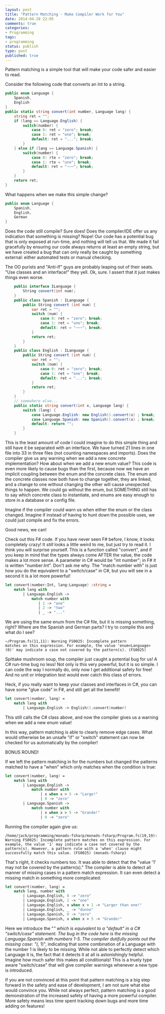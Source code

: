 ```yaml
---
layout: post
title: "Pattern Matching - Make Compiler Work for You"
date: 2014-04-28 22:05
comments: true
categories: 
- Programming
tags:
- programming
status: publish
type: post
published: true
---
```


Pattern matching is a simple tool that will make your code safer and
easier to read.

Consider the following code that converts an Int to a string.

``` csharp
public enum Language {
    Spanish,
    English
}
public static string convert(int number, Language lang) {
    string ret = "";
    if (lang == Language.English) {
        switch(number) {
            case 0: ret = "zero"; break;
            case 1: ret = "one"; break;
            default: ret = "..."; break;
        }
    } else if (lang == Language.Spanish) {
        switch(number) {
            case 0: rte = "zero"; break;
            case 1: rte = "uno"; break;
            default: ret = "~~~"; break;
        }
    }
    return ret;
}
```

What happens when we make this simple change?

``` csharp
public enum Language {
    Spanish,
    English,
    German
}
``` 

Does the code still compile? Sure does! Does the compiler/IDE offer us
any indication that something is missing? Nope! Our code has a
potential bug that is only exposed at run-time, and nothing will tell
us that. We made it fail gracefully by ensuring our code always
returns at least an empty string, but we have created a bug that can
only really be caught by something external: either automated tests or
manual checking.

The OO purists and "Anti-If" guys are probably leaping out of their
seats. "Use classes and an interface!" they yell. Ok, sure. I assert
that it just makes things even worse.


``` csharp
	public interface ILanguage {
		String convert(int num);
	}
	public class Spanish : ILanguage {
		public String convert (int num) {
			var ret = "";
	        switch (num) {
				case 0: ret = "zero"; break;
				case 1: ret = "uno"; break;
				default: ret = "~~~"; break;
	        }
			return ret;
		}
	}
	public class English : ILanguage {
		public String convert (int num) {
			var ret = "";
	        switch (num) {
				case 0: ret = "zero"; break;
				case 1: ret = "one"; break;
				default: ret = "..."; break;
	        }
			return ret;
		}
	}
    // somewhere else...
    public static string convert(int x, Language lang) {
        switch (lang) {
            case Language.English: new English().convert(x) ; break;
            case Language.Spanish: new Spanish().convert(x) ; break;
            default: return "";
        }
    }
``` 

This is the least amount of code I could imagine to do this simple
thing and still have it be separated with an interface. We have turned
21 lines in one file into 33 in three files (not counting namespaces
and imports). Does the compiler give us any warning when we add a new
concrete implementation? How about when we add a new enum value? This
code is even more likely to cause bugs than the first, because now we
have an implicit coupling between the enum and the concrete class. The
enum and the concrete classes now both have to change together, they
are linked, and a change to one without changing the other will cause
unexpected things to happen. We could go without the enum, but
SOMETHING still has to say which concrete class to instantiate, and
enums are easy enough to store in a database or a config file.

Imagine if the compiler could warn us when either the enum or the
class changed. Imagine if instead of having to hunt down the possible
uses, we could just compile and fix the errors.

Good news, we can!

Check out this F# code. If you have never seen F# before, I know, it
looks completely crazy! It _still_ looks a little weird to me, but
just try to read it. I think you will surprise yourself. This is a
function called "convert", and if you keep in mind that the types
always come AFTER the value, the code makes a lot more sense. A
parameter in C# would be "int number"; in F# it is written
"number:Int". Don't ask me why. The "match number with" is just how
you do the equivalent to a "switch/case" in C#, but you will see in a
second it is a lot more powerful!

``` fsharp
let convert(number:Int, lang:Language) :string =
    match lang with
        | Language.English -> 
            match number with
               | 1 -> "one" 
               | 2 -> "two" 
               | _ -> "..."
``` 

We are using the same enum from the C# file, but it is missing
something, right? Where are the Spanish and German parts? I try to
compile this and what do I see?

```
~/Program.fs(11,11): Warning FS0025: Incomplete pattern
matches on this expression. For example, the value 'enum<Language>
(0)' may indicate a case not covered by the pattern(s). (FS0025)
```

Spittake mushroom soup, the compiler just caught a potential bug for
us! A C# run-time bug no less! Not only is this very powerful, but it
is so simple. I can code the way I normally do, only now I get
additional safety for free! And no unit or integration test would ever
catch this class of errors. 

Heck, if you really want to keep your classes and interfaces in C#,
you can have some "glue code" in F#, and still get all the benefit!

``` fsharp
let convert(number, lang) =
    match lang with
        | Language.English -> English().convert(number)
```

This still calls the C# class above, and now the compiler gives us a
warning when we add a new enum value!

In this way, pattern matching is able to clearly remove edge
cases. What would otherwise be an unsafe "if" or "switch" statement
can now be checked for us automatically by the compiler!

BONUS ROUND!

If we left the pattern matching in for the numbers but changed the
patterns matched to have a "when" which only matches when the
condition is true:

``` fsharp
let convert(number, lang) =
    match lang with
        | Language.English -> 
            match number with 
                | x when x > 5 -> "Large!"
                | 0 -> "zero"
        | Language.Spanish -> 
            match number with 
                | x when x > 5 -> "Grande!"
                | 0 -> "zero"
``` 

Running the compiler again give us:

```
/home/jack/programming/monads-fsharp/monads-fsharp/Program.fs(19,19):
Warning FS0025: Incomplete pattern matches on this expression. For
example, the value '1' may indicate a case not covered by the
pattern(s). However, a pattern rule with a 'when' clause might
successfully match this value. (FS0025) (monads-fsharp)
```

That's right, it checks numbers too. It was able to detect that the
"value '1' may not be covered by the pattern(s)." The compiler is able
to detect all manner of missing cases in a pattern match
expression. It can even detect a missing match in something more
complicated:

``` fsharp
let convert(number, lang) =
    match lang, number with
        | Language.English, 0 -> "zero" 
        | Language.English, 1 -> "one"
        | Language.English, x when x > 1 -> "Larger than one!"
        | Language.English, _ -> "dunno"
        | Language.Spanish, 0 -> "zero" 
        | Language.Spanish, x when x > 5 -> "Grande!"
``` 

Here we introduce the "_" which is equivalent to a "default" in a C#
"switch/case" statement. The bug in the code here is the missing
Language.Spanish with numbers 1-5. The compiler dutifully points out
the missing case: "(_, 1)", indicating that some combination of a
Language with the number 1 is likely to be missing. While not able to
perfectly detect which Language it is, the fact that it detects it at
all is astonishingly helpful. Imagine how much safer this makes all
conditionals! This is a truely type aware "switch/case" that will give
compiler warnings whenever a new type is introduced.

If you are not convinced at this point that pattern matching is a big
step forward in the safety and ease of development, I am not sure what
else would convince you. While not always perfect, pattern matching is
a good demonstration of the increased safety of having a more powerful
compiler. More safety means less time spent tracking down bugs and
more time adding on features!
